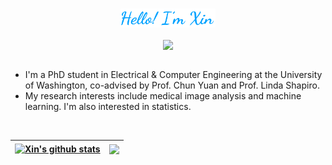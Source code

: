 <br />
<p align="center"><a href="https://wxdrizzle.github.io"><img width="30%" src="./head_readme.png" /></a></p>
<div align="center">
<img src="https://komarev.com/ghpvc/?username=wxdrizzle&&style=flat-square" align="center" />
</div>  
<br />

- I'm a PhD student in Electrical & Computer Engineering at the University of Washington, co-advised by Prof. Chun Yuan and Prof. Linda Shapiro.
- My research interests include medical image analysis and machine learning. I'm also interested in statistics.
<!-- - (Coming soon) See more information about me [here](https://wxdrizzle.github.io/about).
- (Coming soon) Welcome to read [my blog](https://wxdrizzle.github.io/)! I will write some articles about techniques, mathematics and more. -->

<br />

| <a href="https://wxdrizzle.github.io"><img align="center" src="https://github-readme-stats-sandy-three.vercel.app/api?username=wxdrizzle&count_private=true&show_icons=true&include_all_commits=true&theme=buefy&hide_border=true" alt="Xin's github stats" /></a> | <a href="https://wxdrizzle.github.io"><img align="center" src="https://github-readme-stats-sandy-three.vercel.app/api/top-langs/?username=wxdrizzle&layout=compact&theme=buefy&hide_border=true" /></a> |
| ------------- | ------------- |
